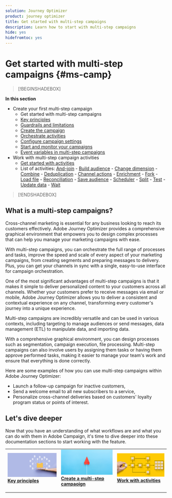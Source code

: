 ```yaml
---
solution: Journey Optimizer
product: journey optimizer
title: Get started with multi-step campaigns
description: Learn how to start with multi-step campaigns
hide: yes
hidefromtoc: yes
---
```


# Get started with multi-step campaigns {#ms-camp}


>[!BEGINSHADEBOX]

**In this section**

* Create your first multi-step campaign
    * Get started with multi-step campaigns
    * [Key principles](gs-campaign-creation.md)
    * [Guardrails and limitations](guardrails.md)
    * [Create the campaign](create-ms-campaign.md)
    * [Orchestrate activities](orchestrate-activities.md)
    * [Configure campaign settings](ms-campaign-settings.md)
    * [Start and monitor your campaigns](start-monitor-campaigns.md)
    * [Event variables in multi-step campaigns](event-variables.md)
* Work with multi-step campaign activities
    * [Get started with activities](activities/about-activities.md)
    * List of activities: [And-join](activities/and-join.md) - [Build audience](activities/build-audience.md) - [Change dimension](activities/change-dimension.md) - [Combine](activities/combine.md) - [Deduplication](activities/deduplication.md) - [Channel actions](activities/channels.md) - [Enrichment](activities/enrichment.md) - [Fork](activities/fork.md) - [Load file](activities/load-file.md) - [Reconciliation](activities/reconciliation.md) - [Save audience](activities/save-audience.md) - [Scheduler](activities/scheduler.md) - [Split](activities/split.md) - [Test](activities/test.md) - [Update data](activities/update-data.md) - [Wait](activities/wait.md)

>[!ENDSHADEBOX]


## What is a multi-step campaigns?

Cross-channel marketing is essential for any business looking to reach its customers effectively. Adobe Journey Optimizer provides a comprehensive graphical environment that empowers you to design complex processes that can help you manage your marketing campaigns with ease.

With multi-step campaigns, you can orchestrate the full range of processes and tasks, improve the speed and scale of every aspect of your marketing campaigns, from creating segments and preparing messages to delivery. Plus, you can get your channels in sync with a single, easy-to-use interface for campaign orchestration.

One of the most significant advantages of multi-step campaigns is that it makes it simple to deliver personalized content to your customers across all channels. Whether your customers prefer to receive messages via email or mobile, Adobe Journey Optimizer allows you to deliver a consistent and contextual experience on any channel, transforming every customer's journey into a unique experience.

Multi-step campaigns are incredibly versatile and can be used in various contexts, including targeting to manage audiences or send messages, data management (ETL) to manipulate data, and importing data.

With a comprehensive graphical environment, you can design processes such as segmentation, campaign execution, file processing. Multi-step campaigns can also involve users by assigning them tasks or having them approve performed tasks, making it easier to manage your team's work and ensure that everything is done correctly.

Here are some examples of how you can use multi-step campaigns within Adobe Journey Optimizer:

* Launch a follow-up campaign for inactive customers,
* Send a welcome email to all new subscribers to a service,
* Personalize cross-channel deliveries based on customers' loyalty program status or points of interest.


## Let's dive deeper

Now that you have an understanding of what workflows are and what you can do with them in Adobe Campaign, it's time to dive deeper into these documentation sections to start working with the feature.

<table style="table-layout:fixed"><tr style="border: 0;">
<td>
<a href="gs-campaign-creation.md">
<img alt="Access and manage workflows" src="assets/do-not-localize/workflow-access.jpeg">
</a>
<div>
<a href="gs-campaign-creation.md"><strong>Key principles</strong></a>
</div>
<p>
</td>
<td>
<a href="create-ms-campaign.md">
<img alt="Lead" src="assets/do-not-localize/workflow-create.jpeg">
</a>
<div><a href="create-ms-campaign.md"><strong>Create a multi-step campaoign</strong>
</div>
<p>
</td>
<td>
<a href="activities/about-activities.md">
<img alt="Infrequent" src="assets/do-not-localize/workflow-activities.jpeg">
</a>
<div>
<a href="activities/about-activities.md"><strong>Work with activities</strong></a>
</div>
<p></td>
</tr></table>
